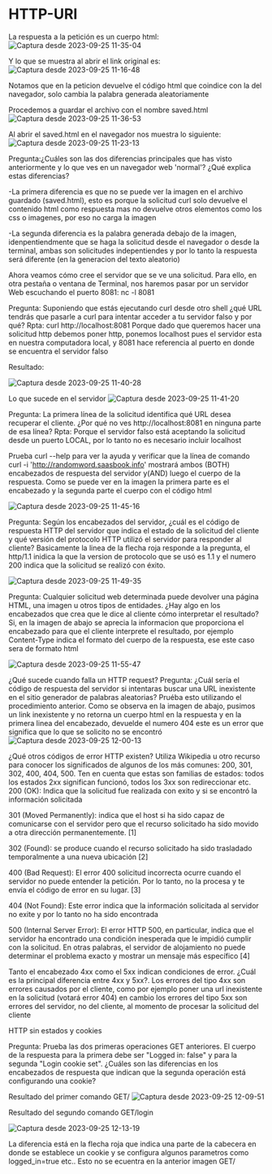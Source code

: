 # HTTP-URI
La respuesta a la petición es un cuerpo html:
![Captura desde 2023-09-25 11-35-04](https://github.com/JuanSilva2000/HTTP-URI/assets/124120685/add546f3-de84-480a-b77f-bd61b1fe36b7)

Y lo que se muestra al abrir el link original es:
![Captura desde 2023-09-25 11-16-48](https://github.com/JuanSilva2000/HTTP-URI/assets/124120685/989dceca-cf61-4c97-a7a0-da42ee2ae022)

Notamos que en la peticion devuelve el código html que coindice con la del navegador, solo cambia la palabra generada aleatoriamente

Procedemos a guardar el archivo con el nombre saved.html
![Captura desde 2023-09-25 11-36-53](https://github.com/JuanSilva2000/HTTP-URI/assets/124120685/cd53b228-34c7-4bec-a792-2630229f6581)

Al abrir el saved.html en el navegador nos muestra lo siguiente:
![Captura desde 2023-09-25 11-23-13](https://github.com/JuanSilva2000/HTTP-URI/assets/124120685/e3a66c87-f7af-475e-8fd3-2a93bb939883)

Pregunta:¿Cuáles son las dos diferencias principales que has visto anteriormente y lo que ves en un navegador web 'normal'? ¿Qué explica estas diferencias?

-La primera diferencia es que no se puede ver la imagen en el archivo guardado (saved.html), esto es porque la solicitud curl solo devuelve el contenido html como respuesta mas no devuelve otros elementos como los css o imagenes, por eso no carga la imagen​

-La segunda diferencia es la palabra generada debajo de la imagen, idenpentiendmente que se haga la solicitud desde el navegador o desde la terminal, ambas son solicitudes indepentiendes y por lo tanto la respuesta será diferente (en la generacion del texto aleatorio)

Ahora veamos cómo cree el servidor que se ve una solicitud. Para ello, en otra pestaña o ventana de Terminal, nos haremos pasar por un servidor Web escuchando el puerto 8081: nc -l 8081

Pregunta: Suponiendo que estás ejecutando curl desde otro shell ¿qué URL tendrás que pasarle a curl para intentar acceder a tu servidor falso y por qué?
Rpta: curl http://localhost:8081​
Porque dado que queremos hacer una solicitud http debemos poner http, ponemos localhost pues el servidor esta en nuestra computadora local, y 8081 hace referencia al puerto en donde se encuentra el servidor falso

Resultado:

![Captura desde 2023-09-25 11-40-28](https://github.com/JuanSilva2000/HTTP-URI/assets/124120685/16e176b8-99d2-4aa3-a068-c937a6990a24)

Lo que sucede en el servidor
![Captura desde 2023-09-25 11-41-20](https://github.com/JuanSilva2000/HTTP-URI/assets/124120685/4dd5827c-b7fd-40c3-ae73-e7a41d08774c)

Pregunta: La primera línea de la solicitud identifica qué URL desea recuperar el cliente. ¿Por qué no ves http://localhost:8081 en ninguna parte de esa línea?
Rpta: Porque el servidor falso está aceptando la solicitud desde un puerto LOCAL, por lo tanto no es necesario incluir localhost

Prueba curl --help para ver la ayuda y verificar que la línea de comando curl -i 'http://randomword.saasbook.info' mostrará ambos (BOTH) encabezados de respuesta del servidor y(AND) luego el cuerpo de la respuesta.
Como se puede ver en la imagen la primera parte es el encabezado y la segunda parte el cuerpo con el código html

![Captura desde 2023-09-25 11-45-16](https://github.com/JuanSilva2000/HTTP-URI/assets/124120685/6c57d992-2d56-4c20-a4a0-ae1fcc5cf998)

Pregunta: Según los encabezados del servidor, ¿cuál es el código de respuesta HTTP del servidor que indica el estado de la solicitud del cliente y qué versión del protocolo HTTP utilizó el servidor para responder al cliente?
Basicamente la linea de la flecha roja responde a la pregunta, el http/1.1 inidica la que la version de protocolo que se usó es 1.1 y el numero 200 indica que la solicitud se realizó con éxito.

![Captura desde 2023-09-25 11-49-35](https://github.com/JuanSilva2000/HTTP-URI/assets/124120685/8b1a918e-93a4-45a0-950b-204a4e3e7f77)

Pregunta: Cualquier solicitud web determinada puede devolver una página HTML, una imagen u otros tipos de entidades. ¿Hay algo en los encabezados que crea que le dice al cliente cómo interpretar el resultado?
Si, en la imagen de abajo se aprecia la informacion que proporciona el encabezado para que el cliente interprete el resultado, por ejemplo Content-Type indica el formato del cuerpo de la respuesta, ese este caso sera de formato html

![Captura desde 2023-09-25 11-55-47](https://github.com/JuanSilva2000/HTTP-URI/assets/124120685/0e0398a5-8387-44dc-abd6-4945eeb8216d)

¿Qué sucede cuando falla un HTTP request?
Pregunta: ¿Cuál sería el código de respuesta del servidor si intentaras buscar una URL inexistente en el sitio generador de palabras aleatorias? Pruéba esto utilizando el procedimiento anterior.
Como se observa en la imagen de abajo, pusimos un link inexistente y no retorna un cuerpo html en la respuesta y en la primera linea del encabezado, devuelde el numero 404 este es un error que significa que lo que se solicito no se encontró
![Captura desde 2023-09-25 12-00-13](https://github.com/JuanSilva2000/HTTP-URI/assets/124120685/b209e03f-f0aa-4f1b-9af2-5d47b34fbe4f)


¿Qué otros códigos de error HTTP existen? Utiliza Wikipedia u otro recurso para conocer los significados de algunos de los más comunes: 200, 301, 302, 400, 404, 500. Ten en cuenta que estas son familias de estados: todos los estados 2xx significan funcionó, todos los 3xx son redireccionar etc.
200 (OK): Indica que la solicitud fue realizada con exito y si se encontró la información solicitada​

301 (Moved Permanently): indica que el host si ha sido capaz de comunicarse con el servidor pero que el recurso solicitado ha sido movido a otra dirección permanentemente. [1]​

302 (Found): se produce cuando el recurso solicitado ha sido trasladado temporalmente a una nueva ubicación [2]​

400 (Bad Request): El error 400 solicitud incorrecta ocurre cuando el servidor no puede entender la petición. Por lo tanto, no la procesa y te envía el código de error en su lugar. [3]​

404 (Not Found): Este error indica que la información solicitada al servidor no exite y por lo tanto no ha sido encontrada​

500 (Internal Server Error): El error HTTP 500, en particular, indica que el servidor ha encontrado una condición inesperada que le impidió cumplir con la solicitud.​ En otras palabras, el servidor de alojamiento no puede determinar el problema exacto y mostrar un mensaje más específico [4]

Tanto el encabezado 4xx como el 5xx indican condiciones de error. ¿Cuál es la principal diferencia entre 4xx y 5xx?.
Los errores del tipo 4xx son errores causados por el cliente, como por ejemplo poner una url inexistente en la solicitud (votará error 404) en cambio los errores del tipo 5xx son errores del servidor, no del cliente, al momento de procesar la solicitud del cliente

HTTP sin estados y cookies

Pregunta: Prueba las dos primeras operaciones GET anteriores. El cuerpo de la respuesta para la primera debe ser "Logged in: false" y para la segunda "Login cookie set". ¿Cuáles son las diferencias en los encabezados de respuesta que indican que la segunda operación está configurando una cookie? 

Resultado del primer comando GET/​
![Captura desde 2023-09-25 12-09-51](https://github.com/JuanSilva2000/HTTP-URI/assets/124120685/be7bc2c3-0ae6-41f8-8b12-9f7f0cd62394)

Resultado del segundo comando GET/login

![Captura desde 2023-09-25 12-13-19](https://github.com/JuanSilva2000/HTTP-URI/assets/124120685/6f3efe45-f1b4-4bf5-b014-6c69c6b68d75)

La diferencia está en la flecha roja que indica una parte de la cabecera en donde se establece un cookie y se configura algunos parametros como logged_in=true etc.. Esto no se ecuentra en la anterior imagen GET/

